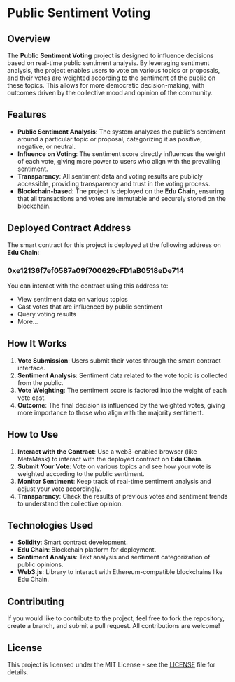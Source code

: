 # Public Sentiment Voting

## Overview

The **Public Sentiment Voting** project is designed to influence decisions based on real-time public sentiment analysis. By leveraging sentiment analysis, the project enables users to vote on various topics or proposals, and their votes are weighted according to the sentiment of the public on these topics. This allows for more democratic decision-making, with outcomes driven by the collective mood and opinion of the community.

## Features

- **Public Sentiment Analysis**: The system analyzes the public's sentiment around a particular topic or proposal, categorizing it as positive, negative, or neutral.
- **Influence on Voting**: The sentiment score directly influences the weight of each vote, giving more power to users who align with the prevailing sentiment.
- **Transparency**: All sentiment data and voting results are publicly accessible, providing transparency and trust in the voting process.
- **Blockchain-based**: The project is deployed on the **Edu Chain**, ensuring that all transactions and votes are immutable and securely stored on the blockchain.
  
## Deployed Contract Address

The smart contract for this project is deployed at the following address on **Edu Chain**:

### 0xe12136f7ef0587a09f700629cFD1aB0518eDe714

You can interact with the contract using this address to:

- View sentiment data on various topics
- Cast votes that are influenced by public sentiment
- Query voting results
- More…

## How It Works

1. **Vote Submission**: Users submit their votes through the smart contract interface.
2. **Sentiment Analysis**: Sentiment data related to the vote topic is collected from the public.
3. **Vote Weighting**: The sentiment score is factored into the weight of each vote cast.
4. **Outcome**: The final decision is influenced by the weighted votes, giving more importance to those who align with the majority sentiment.

## How to Use

1. **Interact with the Contract**: Use a web3-enabled browser (like MetaMask) to interact with the deployed contract on **Edu Chain**.
2. **Submit Your Vote**: Vote on various topics and see how your vote is weighted according to the public sentiment.
3. **Monitor Sentiment**: Keep track of real-time sentiment analysis and adjust your vote accordingly.
4. **Transparency**: Check the results of previous votes and sentiment trends to understand the collective opinion.

## Technologies Used

- **Solidity**: Smart contract development.
- **Edu Chain**: Blockchain platform for deployment.
- **Sentiment Analysis**: Text analysis and sentiment categorization of public opinions.
- **Web3.js**: Library to interact with Ethereum-compatible blockchains like Edu Chain.

## Contributing

If you would like to contribute to the project, feel free to fork the repository, create a branch, and submit a pull request. All contributions are welcome!

## License

This project is licensed under the MIT License - see the [LICENSE](LICENSE) file for details.

